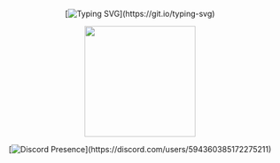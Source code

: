 <div align="center">
  
[![Typing SVG](https://readme-typing-svg.herokuapp.com?font=&size=24&color=DEDEDE&center=true&vCenter=true&width=500&lines=Hey+there%2C+I'm+Aesthesia+%F0%9F%91%8B;I+create+things%2C+sometimes+they+work.)](https://git.io/typing-svg)
</div>

<p align="center">
<img src="https://media.giphy.com/media/TEnXkcsHrP4YedChhA/giphy.gif" width="200" height="200" frameBorder="0" class="giphy-embed" allowFullScreen></img>
</p>

<div align="center">

[![Discord Presence](https://lanyard.cnrad.dev/api/594360385172275211?hideTimestamp=true&idleMessage=Just%20chillin'%20at%20the%20moment...)](https://discord.com/users/594360385172275211)
</div>
